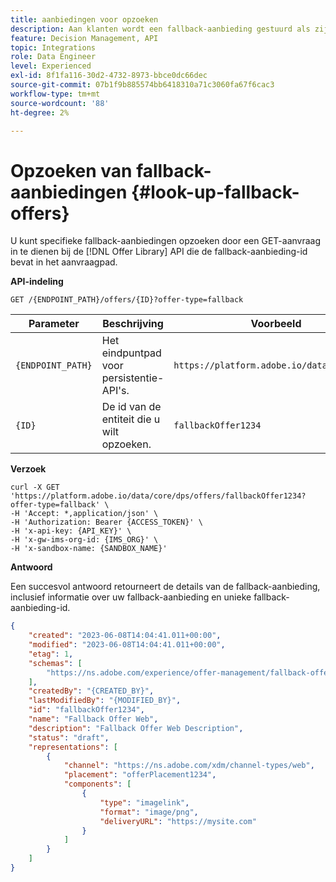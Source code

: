 ```yaml
---
title: aanbiedingen voor opzoeken
description: Aan klanten wordt een fallback-aanbieding gestuurd als zij niet in aanmerking komen voor andere aanbiedingen
feature: Decision Management, API
topic: Integrations
role: Data Engineer
level: Experienced
exl-id: 8f1fa116-30d2-4732-8973-bbce0dc66dec
source-git-commit: 07b1f9b885574bb6418310a71c3060fa67f6cac3
workflow-type: tm+mt
source-wordcount: '88'
ht-degree: 2%

---
```


# Opzoeken van fallback-aanbiedingen {#look-up-fallback-offers}

U kunt specifieke fallback-aanbiedingen opzoeken door een GET-aanvraag in te dienen bij de [!DNL Offer Library] API die de fallback-aanbieding-id bevat in het aanvraagpad.

**API-indeling**

```http
GET /{ENDPOINT_PATH}/offers/{ID}?offer-type=fallback
```

| Parameter | Beschrijving | Voorbeeld |
| --------- | ----------- | ------- |
| `{ENDPOINT_PATH}` | Het eindpuntpad voor persistentie-API&#39;s. | `https://platform.adobe.io/data/core/dps/` |
| `{ID}` | De id van de entiteit die u wilt opzoeken. | `fallbackOffer1234` |

**Verzoek**

```shell
curl -X GET 'https://platform.adobe.io/data/core/dps/offers/fallbackOffer1234?offer-type=fallback' \
-H 'Accept: *,application/json' \
-H 'Authorization: Bearer {ACCESS_TOKEN}' \
-H 'x-api-key: {API_KEY}' \
-H 'x-gw-ims-org-id: {IMS_ORG}' \
-H 'x-sandbox-name: {SANDBOX_NAME}'
```

**Antwoord**

Een succesvol antwoord retourneert de details van de fallback-aanbieding, inclusief informatie over uw fallback-aanbieding en unieke fallback-aanbieding-id.

```json
{
    "created": "2023-06-08T14:04:41.011+00:00",
    "modified": "2023-06-08T14:04:41.011+00:00",
    "etag": 1,
    "schemas": [
        "https://ns.adobe.com/experience/offer-management/fallback-offer;version=0.8"
    ],
    "createdBy": "{CREATED_BY}",
    "lastModifiedBy": "{MODIFIED_BY}",
    "id": "fallbackOffer1234",
    "name": "Fallback Offer Web",
    "description": "Fallback Offer Web Description",
    "status": "draft",
    "representations": [
        {
            "channel": "https://ns.adobe.com/xdm/channel-types/web",
            "placement": "offerPlacement1234",
            "components": [
                {
                    "type": "imagelink",
                    "format": "image/png",
                    "deliveryURL": "https://mysite.com"
                }
            ]
        }
    ]
}
```
